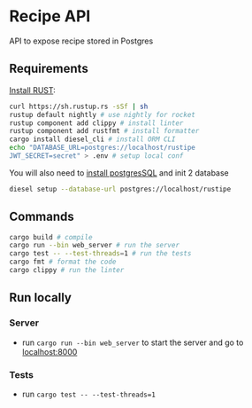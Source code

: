 # Recipe API

API to expose recipe stored in Postgres

## Requirements

[Install RUST](https://www.rust-lang.org/en-US/install.html):

```bash
curl https://sh.rustup.rs -sSf | sh
rustup default nightly # use nightly for rocket
rustup component add clippy # install linter
rustup component add rustfmt # install formatter
cargo install diesel_cli # install ORM CLI
echo "DATABASE_URL=postgres://localhost/rustipe
JWT_SECRET=secret" > .env # setup local conf
```

You will also need to [install postgresSQL](https://www.postgresql.org/download/) and init 2 database

```bash
diesel setup --database-url postgres://localhost/rustipe
```

## Commands

```bash
cargo build # compile
cargo run --bin web_server # run the server
cargo test -- --test-threads=1 # run the tests
cargo fmt # format the code
cargo clippy # run the linter
```

## Run locally

### Server

-   run `cargo run --bin web_server` to start the server and go to [localhost:8000](http://localhost:8000/)

### Tests

-   run `cargo test -- --test-threads=1`
